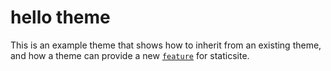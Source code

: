 hello theme
===========

This is an example theme that shows how to inherit from an existing theme, and
how a theme can provide a new [`feature`](../../doc/reference/feature.md) for staticsite.
